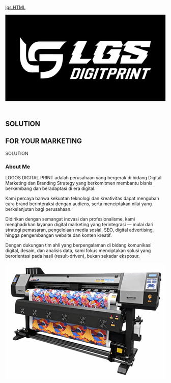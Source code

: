 [lgs.HTML](https://github.com/user-attachments/files/23218503/lgs.HTML)
<!DOCTYPE html>
<html lang="id">
<head>
  <meta charset="UTF-8" />
  <meta name="viewport" content="width=device-width, initial-scale=1.0" />
  <title>LGS Digitprint</title>
  <link rel="stylesheet" href="style.css" />
</head>
<body>
  <!-- Background -->
  <div class="background"></div>

  <!-- Navbar -->
  <header class="navbar">
    <img src="images/logolgs.jpg" alt="Logo LGS" class="logo" />
    <div class="menu-icon" id="menuToggle">
      <div></div>
      <div></div>
      <div></div>
    </div>
  </header>

  <!-- Hero Section -->
  <section class="hero">
    <div class="hero-text">
      <h1 class="title">SOLUTION</h1>
      <h2 class="subtitle">FOR YOUR MARKETING</h2>
      <div class="reflection">SOLUTION</div>
    </div>
  </section>

  <!-- About Section -->
  <section class="about">
    <h3>About Me</h3>
    <p>
      LOGOS DIGITAL PRINT adalah perusahaan yang bergerak di bidang Digital Marketing
      dan Branding Strategy yang berkomitmen membantu bisnis berkembang dan beradaptasi di era digital.
    </p>
    <p>
      Kami percaya bahwa kekuatan teknologi dan kreativitas dapat mengubah cara brand berinteraksi dengan audiens,
      serta menciptakan nilai yang berkelanjutan bagi perusahaan.
    </p>
    <p>
      Didirikan dengan semangat inovasi dan profesionalisme, kami menghadirkan layanan digital marketing yang terintegrasi —
      mulai dari strategi pemasaran, pengelolaan media sosial, SEO, digital advertising, hingga pengembangan website dan konten kreatif.
    </p>
    <p>
      Dengan dukungan tim ahli yang berpengalaman di bidang komunikasi digital, desain, dan analisis data, kami fokus menciptakan solusi
      yang berorientasi pada hasil (result-driven), bukan sekadar eksposur.
    </p>
  </section>

  <!-- Printer Section -->
  <section class="printer">
    <img src="images/printlgs.jpg" alt="Printer LGS" />
  </section>

  <script src="script.js"></script>
</body>
</html>

